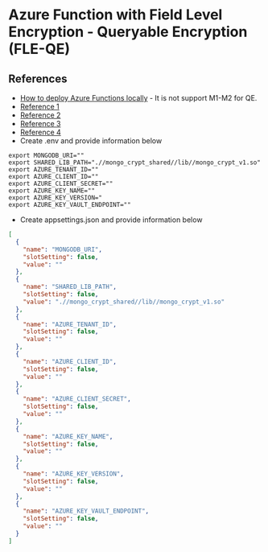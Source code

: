 # Azure Function with Field Level Encryption - Queryable Encryption (FLE-QE) 

## References

* [How to deploy Azure Functions locally](https://learn.microsoft.com/en-us/azure/azure-functions) - It is not support M1-M2 for QE.
* [Reference 1](https://techcommunity.microsoft.com/t5/azure-compute-blog/azure-functions-v2-python-programming-model-is-generally/ba-p/3827474)
* [Reference 2](https://techcommunity.microsoft.com/t5/azure-compute-blog/azure-functions-v2-python-programming-model/ba-p/3665168?ocid=AID754288&wt.mc_id=azfr-c9-scottha,CFID0741)
* [Reference 3](https://learn.microsoft.com/en-us/azure/azure-functions/functions-reference-python?tabs=asgi%2Capplication-level&pivots=python-mode-decorators#folder-structure)
* [Reference 4](https://stackoverflow.com/questions/58318794/import-custom-modules-in-azure-python-function)
* Create .env and provide information below
```
export MONGODB_URI=""
export SHARED_LIB_PATH=".//mongo_crypt_shared//lib//mongo_crypt_v1.so"
export AZURE_TENANT_ID=""
export AZURE_CLIENT_ID=""
export AZURE_CLIENT_SECRET=""
export AZURE_KEY_NAME=""
export AZURE_KEY_VERSION="
export AZURE_KEY_VAULT_ENDPOINT=""
```

* Create appsettings.json and provide information below
```json
[
  {
    "name": "MONGODB_URI",
    "slotSetting": false,
    "value": ""
  },
  {
    "name": "SHARED_LIB_PATH",
    "slotSetting": false,
    "value": ".//mongo_crypt_shared//lib//mongo_crypt_v1.so"
  },
  {
    "name": "AZURE_TENANT_ID",
    "slotSetting": false,
    "value": ""
  },
  {
    "name": "AZURE_CLIENT_ID",
    "slotSetting": false,
    "value": ""
  },
  {
    "name": "AZURE_CLIENT_SECRET",
    "slotSetting": false,
    "value": ""
  },
  {
    "name": "AZURE_KEY_NAME",
    "slotSetting": false,
    "value": ""
  },
  {
    "name": "AZURE_KEY_VERSION",
    "slotSetting": false,
    "value": ""
  },
  {
    "name": "AZURE_KEY_VAULT_ENDPOINT",
    "slotSetting": false,
    "value": ""
  }
]
```